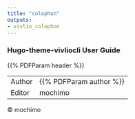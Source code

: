 ```yaml
---
title: "colophon"
outputs:
- vivlio_colophon
---
```


<div role="doc-colophon">

### Hugo-theme-vivliocli User Guide

{{% PDFParam header %}}

| | |
| -- | --  |
|Author| {{% PDFParam author %}} |
|Editor| mochimo |

© mochimo

</div>